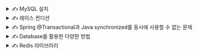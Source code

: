 <details>
<summary>✍️ MySQL 설치</summary>
<br>

docker pull mysql

docker run -d -p 3306:3306 -e MYSQL_ROOT_PASSWORD=1234 --name mysql mysql

docker ps

</details>

<details>
<summary>✍️ 레이스 컨디션</summary>
<br>

둘 이상의 스레드가 공유 데이터에 액세스할 수 있고 동시에 변경하려고 할 때 발생하는 문제

- 둘 이상의 스레드 : 요청
- 공유 데이터 : 재고 데이터
- 동시에 변경하려고 할 때 : 수량을 업데이트할 때
- 발생하는 문제 : 값이 정상적으로 바뀌지 않는 문제

예상

|Thread-1|Stock|Thread-2|
|---|---|---|
|select *<br>from stock<br>where id = 1|{id : 1, quantity : 5}| |
|update stock<br>set quantity = 4<br>where id = 1|{id : 1, quantity : 4}| |
| |{id : 1, quantity : 4}|select *<br>from stock<br>where id = 1|
| |{id : 1, quantity : 3}|update stock<br>set quantity = 3<br>where id = 1|

실제

|Thread-1|Stock|Thread-2|
|---|---|---|
|select *<br>from stock<br>where id = 1|{id : 1, quantity : 5}| |
| |{id : 1, quantity : 5}|select *<br>from stock<br>where id = 1|
|update stock<br>set quantity = 4<br>where id = 1|{id : 1, quantity : 4}| |
| |{id : 1, quantity : 4}|update stock<br>set quantity = 4<br>where id = 1|

해결 방법

- 하나의 스레드만 데이터에 액세스 할 수 있도록 한다.

</details>

<details>
<summary>✍️ Spring @Transactional과 Java synchronized를 동시에 사용할 수 없는 문제</summary>
<br>

Java synchronized는 한번에 하나의 스레드만 메서드에 접근할 수 있도록 한다.

하지만 Spring @Transactional은 프록시로 동작하기 때문에 함께 사용된다면 synchronized 코드 블럭은 트랜잭션 범위 내에서 실행된다.

그런 경우 데이터베이스에 커밋하기 전 다른 스레드에서 메서드에 접근할 수 있게 되고 동일한 데이터에 접근하기 때문에 문제가 발생할 수 있다.
</details>

<details>
<summary>✍️ Database를 활용한 다양한 방법</summary>
<br>

Pessimistic Lock (exclusive lock)

- 데이터에 락을 걸어서 정합성을 맞추는 방법입니다.
- 다른 트랜잭션에서는 락이 해제되기 전까지 데이터에 접근할 수 없습니다.
- 데드락이 걸릴 수 있기 때문에 주의해야 합니다.

Optimistic Lock

- 락이 아닌 버전을 이용함으로써 정합성을 맞추는 방법입니다.
- 데이터를 읽은 후에 업데이트할 때 읽은 버전이 맞는지 확인합니다.
- 읽은 버전에서 수정사항이 생겼을 경우 애플리케이션에서 다시 읽은 후 작업을 수행해야 합니다.

Named Lock

- 이름을 가진 락입니다.
- 해당 락은 다른 세션에서 획득 및 해제가 불가능합니다.
- 트랜잭션이 종료될 때 락이 자동으로 해제되지 않습니다.
- 별도의 명령어로 해제하거나 선점 시간이 끝나야 해제됩니다.

</details>

<details>
<summary>✍️ Redis 라이브러리</summary>
<br>

Lettuce

- setnx 명령어를 활용하여 분산락 구현
- spin lock 방식
    - 스레드가 락을 획득할 수 있는지 반복적으로 확인함

Redisson

- pub-sub 반의 락 구현 제공
    - 채널을 만들고 락을 점유중인 스레드가 대기중인 스레드에게 해제를 알림
    - 별도의 리트라이 로직을 작성할 필요 없음

</details>
